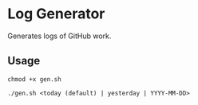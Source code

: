 # Log Generator

Generates logs of GitHub work.

## Usage

`chmod +x gen.sh`

`./gen.sh <today (default) | yesterday | YYYY-MM-DD>`
